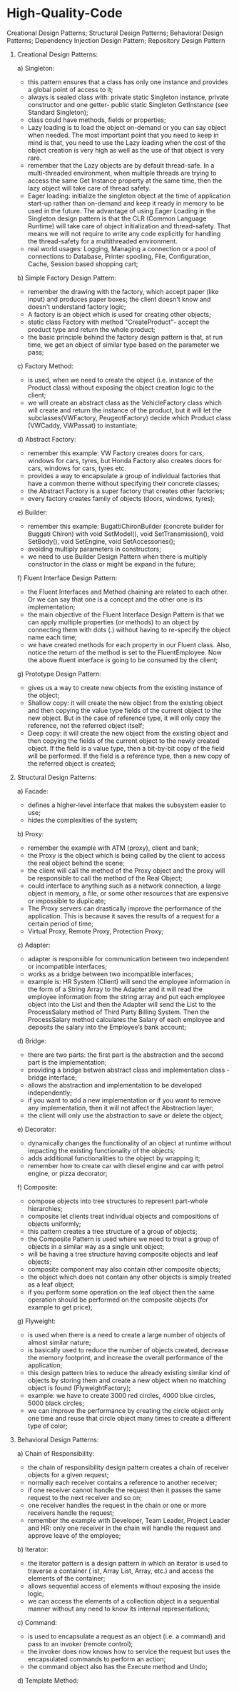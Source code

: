 # High-Quality-Code
Creational Design Patterns; Structural Design Patterns; Behavioral Design Patterns; Dependency Injection Design Pattern; Repository Design Pattern 
1. Creational Design Patterns:

    a) Singleton:
      - this pattern ensures that a class has only one instance and provides a global point of access to it;
      - always is sealed class with: private static Singleton instance, private constructor and one getter- public static Singleton GetInstance (see Standard Singleton);
      - class could have methods, fields or properties;
      - Lazy loading is to load the object on-demand or you can say object when needed. The most important point that you need to keep in mind is that, you need to use the Lazy               loading when the cost of the object creation is very high as well as the use of that object is very rare. 
      - remember that the Lazy<T> objects are by default thread-safe. In a multi-threaded environment, when multiple threads are trying to access the same Get Instance property at           the same time, then the lazy object will take care of thread safety.   
      - Eager loading: initialize the singleton object at the time of application start-up rather than on-demand and keep it ready in memory to be used in the future. The advantage           of using Eager Loading in the Singleton design pattern is that the CLR (Common Language Runtime) will take care of object initialization and thread-safety. That means we will         not require to write any code explicitly for handling the thread-safety for a multithreaded environment.
      - real world usages: Logging, Managing a connection or a pool of connections to Database, Printer spooling, File, Configuration, Cache, Session based shopping cart;
    
    b) Simple Factory Design Pattern:
      - remember the drawing with the factory, which accept paper (like input) and produces paper boxes; the client doesn't know and doesn't understand factory logic;
      - A factory is an object which is used for creating other objects;
      - static class Factory with method "CreateProduct"- accept the product type and return the whole product;
      - the basic principle behind the factory design pattern is that, at run time, we get an object of similar type based on the parameter we pass; 
     
     c) Factory Method:
      - is used, when we need to create the object (i.e. instance of the Product class) without exposing the object creation logic to the client;
      - we will create an abstract class as the VehicleFactory class which will create and return the instance of the product, but it will let the                                             subclasses(VWFactory, PeugeotFactory) decide which Product class (VWCaddy, VWPassat) to instantiate;
      
      d) Abstract Factory:      
      - remember this example: VW Factory creates doors for cars, windows for cars, tyres, but Honda Factory also creates doors for cars, windows for cars, tyres etc.
      - provides a way to encapsulate a group of individual factories that have a common theme without specifying their concrete classes;
      - the Abstract Factory is a super factory that creates other factories;
      - every factory creates family of objects (doors, windows, tyres);
      
      e) Builder:
      - remember this example: BugattiChironBuilder (concrete builder for Buggati Chiron) with void SetModel(), void SetTransmission(), void SetBody(), void SetEngine, void                   SetAccessories();
      - avoiding multiply parameters in constructors;
      - we need to use Builder Design Pattern when there is multiply constructor in the class or might be expand in the future;
      
    
      f) Fluent Interface Design Pattern:
      - the Fluent Interfaces and Method chaining are related to each other. Or we can say that one is a concept and the other one is its implementation;
      - the main objective of the Fluent Interface Design Pattern is that we can apply multiple properties (or methods) to an object by connecting them with dots (.) without having           to re-specify the object name each time;
      - we have created methods for each property in our Fluent class. Also, notice the return of the method is set to the FluentEmployee. Now the above fluent interface is going to         be consumed by the client;
      
      g) Prototype Design Pattern:
      - gives us a way to create new objects from the existing instance of the object;
      - Shallow copy: it will create the new object from the existing object and then copying the value type fields of the current object to the new object. But in the case of               reference type, it will only copy the reference, not the referred object itself;
      - Deep copy: it will create the new object from the existing object and then copying the fields of the current object to the newly created object. If the field is a value type,         then a bit-by-bit copy of the field will be performed. If the field is a reference type, then a new copy of the referred object is created;
    
   
    
    
    
2. Structural Design Patterns:
    
      a) Facade:
      - defines a higher-level interface that makes the subsystem easier to use;
      - hides the complexities of the system;
    
     b) Proxy:
      - remember the example with ATM (proxy), client and bank;
      - the Proxy is the object which is being called by the client to access the real object behind the scene;
      - the client will call the method of the Proxy object and the proxy will be responsible to call the method of the Real Object;
      - could interface to anything such as a network connection, a large object in memory, a file, or some other resources that are expensive or impossible to duplicate;
      - The Proxy servers can drastically improve the performance of the application. This is because it saves the results of a request for a certain period of time;
      - Virtual Proxy, Remote Proxy, Protection Proxy;
    
    c) Adapter:
     - adapter is responsible for communication between two independent or incompatible interfaces;
     - works as a bridge between two incompatible interfaces;
     - example is: HR System (Client) will send the employee information in the form of a String Array to the Adapter and it will read the employee information from the string array        and put each employee object into the List<Employee> and then the Adapter will send the List<Employee> to the ProcessSalary method of Third Party Billing System. Then the            ProcessSalary method calculates the Salary of each employee and deposits the salary into the Employee’s bank account;
    
    d) Bridge:
      - there are two parts: the first part is the abstraction and the second part is the implementation;
      - providing a bridge betwen abstract class and implementation class - bridge interface;
      - allows the abstraction and implementation to be developed independently;
      - if you want to add a new implementation or if you want to remove any implementation, then it will not affect the Abstraction layer;
      - the client will only use the abstraction to save or delete the object;
    
    e) Decorator:
     - dynamically changes the functionality of an object at runtime without impacting the existing functionality of the objects;
     - adds additional functionalities to the object by wrapping it;
     - remember how to create car with diesel engine and car with petrol engine, or pizza decorator;
    
    f) Composite:
     - compose objects into tree structures to represent part-whole hierarchies;
     - composite let clients treat individual objects and compositions of objects uniformly;
     - this pattern creates a tree structure of a group of objects;
     - the Composite Pattern is used where we need to treat a group of objects in a similar way as a single unit object;
     - will be having a tree structure having composite objects and leaf objects;
     - composite component may also contain other composite objects;
     - the object which does not contain any other objects is simply treated as a leaf object;
     - if you perform some operation on the leaf object then the same operation should be performed on the composite objects (for example to get price);
    
    g) Flyweight:
     - is used when there is a need to create a large number of objects of almost similar nature;
     - is basically used to reduce the number of objects created, decrease the memory footprint, and increase the overall performance of the application;
     - this design pattern tries to reduce the already existing similar kind of objects by storing them and create a new object when no matching object is found (FlyweightFactory);
     - example: we have to create 3000 red circles, 4000 blue circles, 5000 black circles; 
     - we can improve the performance by creating the circle object only one time and reuse that circle object many times to create a different type of color;


    
    
    
3. Behavioral Design Patterns:
    
    a) Chain of Responsibility:
     - the chain of responsibility design pattern creates a chain of receiver objects for a given request;
     - normally each receiver contains a reference to another receiver;
     - if one receiver cannot handle the request then it passes the same request to the next receiver and so on;
     - one receiver handles the request in the chain or one or more receivers handle the request;
     - remember the example with Developer, Team Leader, Project Leader and HR: only one receiver in the chain will handle the request and approve leave of the employee;
    
    b) Iterator:
     - the iterator pattern is a design pattern in which an iterator is used to traverse a container ( ist, Array List, Array, etc.) and access the elements of the container;
     - allows sequential access of elements without exposing the inside logic;
     - we can access the elements of a collection object in a sequential manner without any need to know its internal representations;
    
    c) Command:
     - is used to encapsulate a request as an object (i.e. a command) and pass to an invoker (remote control);
     - the invoker does now knows how to service the request but uses the encapsulated commands to perform an action;
     - the command object also has the Execute method and Undo;
    
    d) Template Method:
    
   
    
    
    
    
